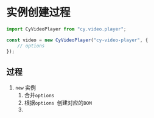 # 实例创建过程

```ts
import CyVideoPlayer from "cy.video.player";

const video = new CyVideoPlayer("cy-video-player", {
    // options
});
```

## 过程

1. `new` 实例
   1. 合并`options`
   2. 根据`options `创建对应的`DOM`
   3. 